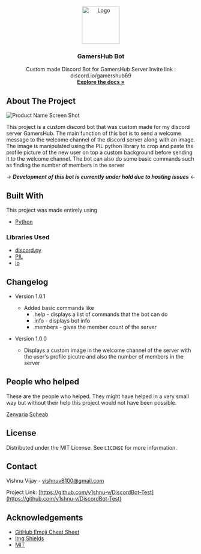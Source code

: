 


<!-- PROJECT LOGO -->
<br />
<p align="center">
  <a href="https://github.com/v1shnu-v/DiscordBot-Test">
    <img src="https://github.com/v1shnu-v/DiscordBot-Test/blob/main/Images/logo128.png" alt="Logo" width="100" height="100">
  </a>

  <h3 align="center">GamersHub Bot</h3>

  <p align="center">
    Custom made Discord Bot for GamersHub Server
    Invite link : discord.io/gamershub69
    <br />
    <a href="https://github.com/v1shnu-v/DiscordBot-Test"><strong>Explore the docs »</strong></a>
    <br />
  </p>
</p>







<!-- ABOUT THE PROJECT -->
## About The Project


![Product Name Screen Shot][product-screenshot]

This project is a custom discord bot that was custom made for my discord server GamersHub. The main function of this bot is to send a welcome message to the welcome channel of the discord server along with an image. The image is manipulated using the PIL python library to crop and paste the profile picture of the new user on top a custom background before sending it to the welcome channel. The bot can also do some basic commands such as finding the number of members in the server


-> ***Development of this bot is currently under hold due to hosting issues*** <-


## Built With

This project was made entirely using
* [Python](https://getbootstrap.com)




<!-- GETTING STARTED -->
### Libraries Used

* [discord.py](https://discordpy.readthedocs.io/en/stable/)
* [PIL](https://pypi.org/project/Pillow/)
* [io](https://docs.python.org/3/library/io.html)


## Changelog

* Version 1.0.1
  * Added basic commands like 
    * .help     - displays a list of commands that the bot can do
    * .info     - displays bot info
    * .members  - gives the member count of the server
    

* Version 1.0.0
  + Displays a custom image in the welcome channel of the server with the user's profile picutre and also the number of members in the server

## People who helped
These are the people who helped. They might have helped in a very small way but without their help this project would not have been possible.

[Zenyaria](https://github.com/Zenyaria)
[Soheab](https://github.com/Soheab)


<!-- LICENSE -->
## License

Distributed under the MIT License. See `LICENSE` for more information.



<!-- CONTACT -->
## Contact

Vishnu Vijay - vishnuv8100@gmail.com

Project Link: [https://github.com/v1shnu-v/DiscordBot-Test](https://github.com/v1shnu-v/DiscordBot-Test)



<!-- ACKNOWLEDGEMENTS -->
## Acknowledgements
* [GitHub Emoji Cheat Sheet](https://www.webpagefx.com/tools/emoji-cheat-sheet)
* [Img Shields](https://shields.io)
* [MIT](https://opensource.org/licenses/MIT)






<!-- MARKDOWN LINKS & IMAGES -->
<!-- https://www.markdownguide.org/basic-syntax/#reference-style-links -->
[contributors-shield]: https://img.shields.io/github/contributors/v1shnu-v/DiscordBot-Test?color=Green&style=for-the-badge
[contributors-url]:https://github.com/v1shnu-v/DiscordBot-Test/graphs/contributors
[license-shield]: https://img.shields.io/github/license/othneildrew/Best-README-Template.svg?style=for-the-badge
[license-url]: https://github.com/v1shnu-v/DiscordBot-Test/blob/main/licence.txt
[linkedin-shield]: https://img.shields.io/badge/-LinkedIn-black.svg?style=for-the-badge&logo=linkedin&colorB=555
[linkedin-url]: https://www.linkedin.com/in/vishnu-vijay-6a9584154/
[product-screenshot]: https://cdn.discordapp.com/attachments/797841591267754014/839967662540062770/Screenshot.png
